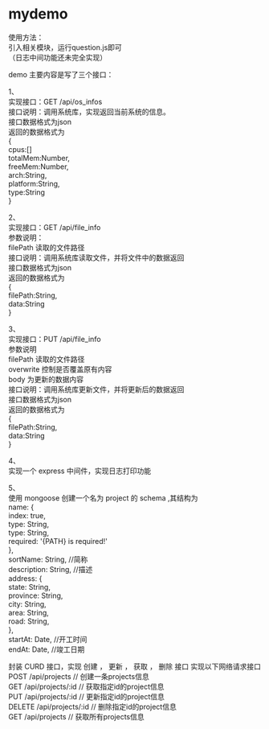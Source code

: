 # mydemo  

使用方法：  
引入相关模块，运行question.js即可  
（日志中间功能还未完全实现）  

demo 主要内容是写了三个接口：  

1、  
实现接⼝：GET /api/os_infos    
接⼝说明：调⽤系统库，实现返回当前系统的信息。    
接⼝数据格式为json  
返回的数据格式为  
{  
 cpus:[]  
 totalMem:Number,  
 freeMem:Number,  
 arch:String,  
 platform:String,  
 type:String  
}  


2、  
实现接⼝：GET /api/file_info  
参数说明：  
filePath 读取的⽂件路径  
接⼝说明：调⽤系统库读取⽂件，并将⽂件中的数据返回  
接⼝数据格式为json  
返回的数据格式为  
{  
 filePath:String,  
 data:String  
}   

3、  
实现接⼝：PUT /api/file_info  
参数说明    
filePath 读取的⽂件路径   
overwrite 控制是否覆盖原有内容   
body 为更新的数据内容  
接⼝说明：调⽤系统库更新⽂件，并将更新后的数据返回   
接⼝数据格式为json   
返回的数据格式为   
{   
 filePath:String,  
 data:String  
}  

4、  
实现⼀个 express 中间件，实现⽇志打印功能  

5、  
使⽤ mongoose 创建⼀个名为 project 的 schema ,其结构为  
 name: {  
 index: true,  
 type: String,  
 type: String,  
 required: '{PATH} is required!'  
 },  
 sortName: String, //简称  
 description: String, //描述  
 address: {  
 state: String,   
 province: String,  
 city: String,  
 area: String,  
 road: String,  
 },  
 startAt: Date, //开⼯时间  
 endAt: Date, //竣⼯⽇期  
 
封装 CURD 接⼝，实现 创建 ， 更新 ， 获取 ， 删除 接⼝ 实现以下⽹络请求接口   
POST /api/projects // 创建⼀条projects信息   
GET /api/projects/:id // 获取指定id的project信息   
PUT /api/projects/:id // 更新指定id的project信息      
DELETE /api/projects/:id // 删除指定id的project信息    
GET /api/projects // 获取所有projects信息  

